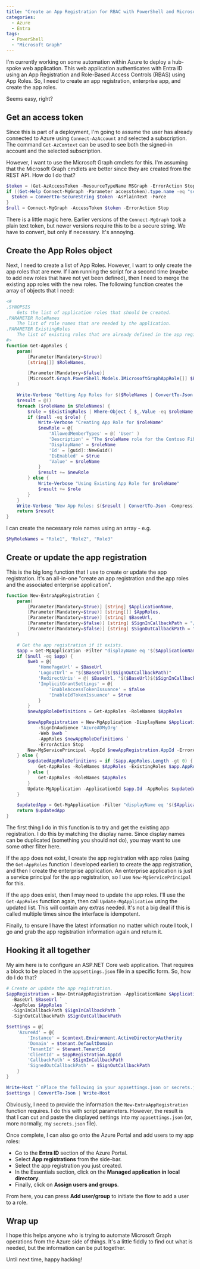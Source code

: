 ```yaml
---
title: "Create an App Registration for RBAC with PowerShell and Microsoft Graph."
categories:
  - Azure
  - Entra
tags:
  - PowerShell
  - "Microsoft Graph"
---
```


I'm currently working on some automation within Azure to deploy a hub-spoke web application.  This web application authenticates with Entra ID using an App Registration and Role-Based Access Controls (RBAS) using App Roles.  So, I need to create an app registration, enterprise app, and create the app roles.

Seems easy, right?

## Get an access token

Since this is part of a deployment, I'm going to assume the user has already connected to Azure using `Connect-AzAccount` and selected a subscription.  The command `Get-AzContext` can be used to see both the signed-in account and the selected subscription.

However, I want to use the Microsoft Graph cmdlets for this.  I'm assuming that the Microsoft Graph cmdlets are better since they are created from the REST API.  How do I do that?

```powershell
$token = (Get-AzAccessToken -ResourceTypeName MSGraph -ErrorAction Stop).token
if ((Get-Help Connect-MgGraph -Parameter accesstoken).type.name -eq "securestring") {
  $token = ConvertTo-SecureString $token -AsPlainText -Force
}
$null = Connect-MgGraph -AccessToken $token -ErrorAction Stop
```

There is a little magic here.  Earlier versions of the `Connect-MgGraph` took a plain text token, but newer versions require this to be a secure string.  We have to convert, but only if necessary.  It's annoying.

## Create the App Roles object

Next, I need to create a list of App Roles.  However, I want to only create the app roles that are new.  If I am running the script for a second time (maybe to add new roles that have not yet been defined), then I need to merge the existing app roles with the new roles.  The following function creates the array of objects that I need:

```powershell
<#
.SYNOPSIS
    Gets the list of application roles that should be created.
.PARAMETER RoleNames
    The list of role names that are needed by the application.
.PARAMETER ExistingRoles
    The list of existing roles that are already defined in the app registration.
#>
function Get-AppRoles {
    param(
        [Parameter(Mandatory=$true)]
        [string[]] $RoleNames,

        [Parameter(Mandatory=$false)]
        [Microsoft.Graph.PowerShell.Models.IMicrosoftGraphAppRole[]] $ExistingRoles = [Microsoft.Graph.PowerShell.Models.IMicrosoftGraphAppRole[]]@()
    )

    Write-Verbose "Getting App Roles for $($RoleNames | ConvertTo-Json -Compress)"
    $result = @()
    foreach ($roleName in $RoleNames) {
        $role = $ExistingRoles | Where-Object { $_.Value -eq $roleName }
        if ($null -eq $role) {
            Write-Verbose "Creating App Role for $roleName"
            $newRole = @{
                'AllowedMemberTypes' = @( 'User' )
                'Description' = "The $roleName role for the Contoso Fiber CAMS application."
                'DisplayName' = $roleName
                'Id' = [guid]::NewGuid()
                'IsEnabled' = $true
                'Value' = $roleName
            }
            $result += $newRole
        } else {
            Write-Verbose "Using Existing App Role for $roleName"
            $result += $role
        }
    }
    Write-Verbose "New App Roles: $($result | ConvertTo-Json -Compress)"
    return $result
}
```

I can create the necessary role names using an array - e.g.

```powershell
$MyRoleNames = "Role1", "Role2", "Role3"
```

## Create or update the app registration

This is the big long function that I use to create or update the app registration.  It's an all-in-one "create an app registration and the app roles and the associated enterprise application".

```powershell
function New-EntraAppRegistration {
    param(
        [Parameter(Mandatory=$true)] [string] $ApplicationName,
        [Parameter(Mandatory=$true)] [string[]] $AppRoles,
        [Parameter(Mandatory=$true)] [string] $BaseUrl,
        [Parameter(Mandatory=$false)] [string] $SignInCallbackPath = "/signin-oidc",
        [Parameter(Mandatory=$false)] [string] $SignOutCallbackPath = "/signout-callback-oidc"
    )

    # Get the app registration if it exists.
    $app = Get-MgApplication -Filter "displayName eq '$($ApplicationName)'" -Top 1 -ErrorAction SilentlyContinue
    if ($null -eq $app) {
        $web = @{
            'HomePageUrl' = $BaseUrl
            'LogoutUrl' = "$($BaseUrl)$($SignOutCallbackPath)"
            'RedirectUris' = @( $BaseUrl, "$($BaseUrl)$($SignInCallbackPath)" )
            'ImplicitGrantSettings' = @{
                'EnableAccessTokenIssuance' = $false
                'EnableIdTokenIssuance' = $true
            }
        }
        $newAppRoleDefinitions = Get-AppRoles -RoleNames $AppRoles

        $newAppRegistration = New-MgApplication -DisplayName $ApplicationName `
            -SignInAudience 'AzureADMyOrg' `
            -Web $web `
            -AppRoles $newAppRoleDefinitions `
            -ErrorAction Stop
        New-MgServicePrincipal -AppId $newAppRegistration.AppId -ErrorAction Stop
    } else {
        $updatedAppRoleDefinitions = if ($app.AppRoles.Length -gt 0) {
            Get-AppRoles -RoleNames $AppRoles -ExistingRoles $app.AppRoles
        } else {
            Get-AppRoles -RoleNames $AppRoles
        }
        Update-MgApplication -ApplicationId $app.Id -AppRoles $updatedAppRoleDefinitions -ErrorAction Stop
    }

    $updatedApp = Get-MgApplication -Filter "displayName eq '$($ApplicationName)'" -Top 1
    return $updatedApp
}
```

The first thing I do in this function is to try and get the existing app registration.  I do this by matching the display name.  Since display names can be duplicated (something you should not do), you may want to use some other filter here.

If the app does not exist, I create the app registration with app roles (using the `Get-AppRoles` function I developed earlier) to create the app registration, and then I create the enterprise application.  An enterprise application is just a service principal for the app registration, so I use `New-MgServicePrincipal` for this.

If the app does exist, then I may need to update the app roles.  I'll use the `Get-AppRoles` function again, then call `Update-MgApplication` using the updated list.  This will contain any extras needed.  It's not a big deal if this is called multiple times since the interface is idempotent.

Finally, to ensure I have the latest information no matter which route I took, I go and grab the app registration information again and return it.

## Hooking it all together

My aim here is to configure an ASP.NET Core web application.  That requires a block to be placed in the `appsettings.json` file in a specific form.  So, how do I do that?

```powershell
# Create or update the app registration.
$appRegistration = New-EntraAppRegistration -ApplicationName $ApplicationName `
  -BaseUrl $BaseUrl `
  -AppRoles $AppRoles `
  -SignInCallbackPath $SignInCallbackPath `
  -SignOutCallbackPath $SignOutCallbackPath

$settings = @{
    'AzureAd' = @{
        'Instance' = $context.Environment.ActiveDirectoryAuthority
        'Domain' = $tenant.DefaultDomain
        'TenantId' = $tenant.TenantId
        'ClientId' = $appRegistration.AppId
        'CallbackPath' = $SignInCallbackPath
        'SignedOutCallbackPath' = $SignOutCallbackPath
    }
}

Write-Host "`nPlace the following in your appsettings.json or secrets.json file:`n"
$settings | ConvertTo-Json | Write-Host
```

Obviously, I need to provide the information the `New-EntraAppRegistration` function requires.  I do this with script parameters.  However, the result is that I can cut and paste the displayed settings into my `appsettings.json` (or, more normally, my `secrets.json` file).

Once complete, I can also go onto the Azure Portal and add users to my app roles:

* Go to the **Entra ID** section of the Azure Portal.
* Select **App registrations** from the side-bar.
* Select the app registration you just created.
* In the Essentials section, click on the **Managed application in local directory**.
* Finally, click on **Assign users and groups**.

From here, you can press **Add user/group** to initiate the flow to add a user to a role.

## Wrap up

I hope this helps anyone who is trying to automate Microsoft Graph operations from the Azure side of things.  It's a little fiddly to find out what is needed, but the information can be put together.

Until next time, happy hacking!
